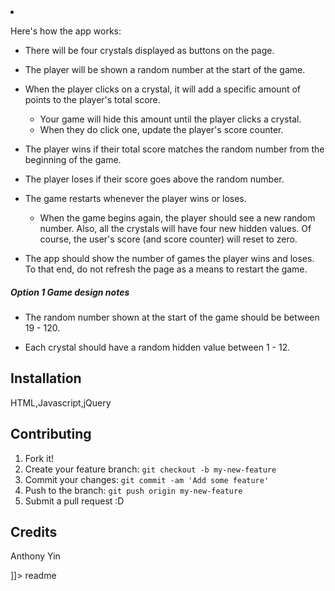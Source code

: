 <snippet>
  <content><![CDATA[
# ${Crystal Collect}
The player will have to guess the answer, just like in Word Guess. This time, though, the player will guess with numbers instead of letters.

3.  Here's how the app works:

    - There will be four crystals displayed as buttons on the page.

    - The player will be shown a random number at the start of the game.

    - When the player clicks on a crystal, it will add a specific amount of points to the player's total score.

      - Your game will hide this amount until the player clicks a crystal.
      - When they do click one, update the player's score counter.

    - The player wins if their total score matches the random number from the beginning of the game.

    - The player loses if their score goes above the random number.

    - The game restarts whenever the player wins or loses.

      - When the game begins again, the player should see a new random number. Also, all the crystals will have four new hidden values. Of course, the user's score (and score counter) will reset to zero.

    - The app should show the number of games the player wins and loses. To that end, do not refresh the page as a means to restart the game.

##### Option 1 Game design notes

- The random number shown at the start of the game should be between 19 - 120.

- Each crystal should have a random hidden value between 1 - 12.

## Installation

HTML,Javascript,jQuery

## Contributing

1.  Fork it!
2.  Create your feature branch: `git checkout -b my-new-feature`
3.  Commit your changes: `git commit -am 'Add some feature'`
4.  Push to the branch: `git push origin my-new-feature`
5.  Submit a pull request :D

## Credits

Anthony Yin

]]></content>
<tabTrigger>readme</tabTrigger>
</snippet>
